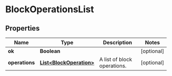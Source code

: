 
# BlockOperationsList

## Properties
Name | Type | Description | Notes
------------ | ------------- | ------------- | -------------
**ok** | **Boolean** |  |  [optional]
**operations** | [**List&lt;BlockOperation&gt;**](BlockOperation.md) | A list of block operations. |  [optional]



